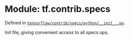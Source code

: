 <div itemscope itemtype="http://developers.google.com/ReferenceObject">
<meta itemprop="name" content="tf.contrib.specs" />
<meta itemprop="path" content="Stable" />
</div>

# Module: tf.contrib.specs



Defined in [`tensorflow/contrib/specs/python/__init__.py`](/code/stable/tensorflow/contrib/specs/python/__init__.py).

Init file, giving convenient access to all specs ops.

